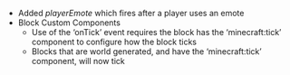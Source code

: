 

-   Added _playerEmote_ which fires after a player uses an emote
-   Block Custom Components
    -   Use of the ‘onTick’ event requires the block has the ‘minecraft:tick’ component to configure how the block ticks
    -   Blocks that are world generated, and have the ‘minecraft:tick’ component, will now tick


